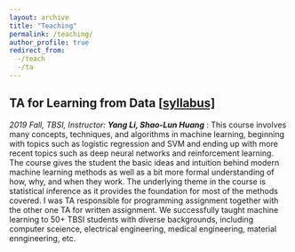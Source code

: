 ```yaml
---
layout: archive
title: "Teaching"
permalink: /teaching/
author_profile: true
redirect_from:
  -/teach
  -/ta
---
```


## TA for Learning from Data [[syllabus]](http://ryanwangzf.github.io/files/19fall_learning_from_data_syllabus.pdf)
*2019 Fall, TBSI, Instructor: **Yang Li, Shao-Lun Huang***
:   This course involves many concepts, techniques, and algorithms in machine learning, beginning with topics such as logistic regression and SVM and ending up with more recent topics such as deep neural networks and reinforcement learning. The course gives the student the basic ideas and intuition behind modern machine learning methods as well as a bit more formal understanding of how, why, and when they work. The underlying theme in the course is statistical inference as it provides the foundation for most of the methods covered.
I was TA responsible for programming assignment together with the other one TA for written assignment. We successfully taught machine learning to 50+ TBSI students with diverse backgrounds, including computer sceience, electrical engineering, medical engineering,  material enngineering, etc.


